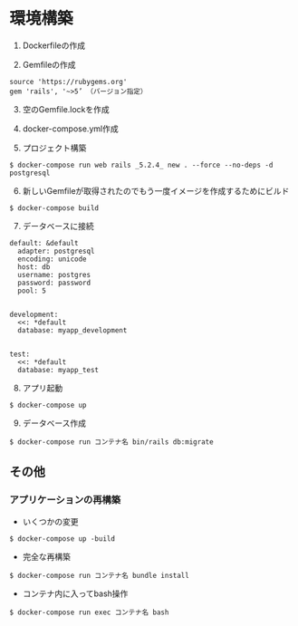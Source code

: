 # 環境構築

1. Dockerfileの作成

2. Gemfileの作成

```Gemfile
source 'https://rubygems.org'
gem 'rails', '~>5’ （バージョン指定）
```

3. 空のGemfile.lockを作成

4. docker-compose.yml作成

5. プロジェクト構築

```
$ docker-compose run web rails _5.2.4_ new . --force --no-deps -d postgresql
```

6. 新しいGemfileが取得されたのでもう一度イメージを作成するためにビルド

```
$ docker-compose build
```

7. データベースに接続

```
default: &default
  adapter: postgresql
  encoding: unicode
  host: db
  username: postgres
  password: password
  pool: 5


development:
  <<: *default
  database: myapp_development


test:
  <<: *default
  database: myapp_test
```

8. アプリ起動

```
$ docker-compose up
```

9. データベース作成

```
$ docker-compose run コンテナ名 bin/rails db:migrate
```

## その他

### アプリケーションの再構築
- いくつかの変更

```
$ docker-compose up -build
```

- 完全な再構築

```
$ docker-compose run コンテナ名 bundle install
```
- コンテナ内に入ってbash操作

```
$ docker-compose run exec コンテナ名 bash
```

